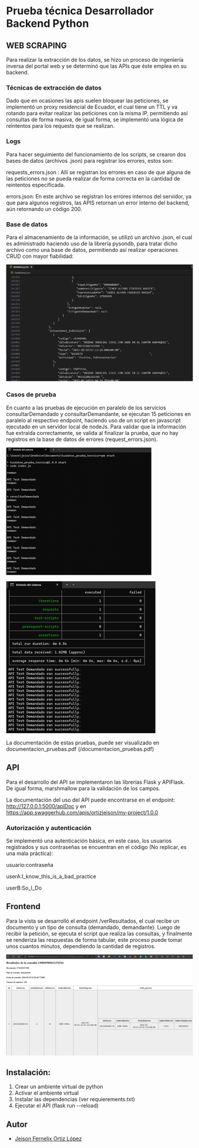 
# Prueba técnica Desarrollador Backend Python

## WEB SCRAPING
Para realizar la extracción de los datos, se hizo un proceso de ingeniería inversa del portal web y se determinó que las APIs que éste emplea en su backend.

### Técnicas de extracción de datos
Dado que en ocasiones las apis suelen bloquear las peticiones, se implementó un proxy residencial de Ecuador, el cual tiene un TTL y va rotando para evitar realizar las peticiones con la misma IP, permitiendo así consultas de forma masiva, de igual forma, se implementó una lógica de reintentos para los requests que se realizan.

### Logs
Para hacer seguimiento del funcionamiento de los scripts, se crearon dos bases de datos (archivos .json) para registrar los errores, estos son:

requests_errors.json : Allí se registran los errores en caso de que alguna de las peticiones no se pueda realizar de forma correcta en la cantidad de reintentos especificada.

errors.json: En este archivo se registran los errores internos del servidor, ya que para algunos registros, las APIS retornan un error interno del backend, aún retornando un código 200.

### Base de datos
Para el almacenamiento de la información, se utilizó un archivo .json, el cual es administrado haciendo uso de la librería pysondb, para tratar dicho archivo como una base de datos, permitiendo así realizar operaciones CRUD con mayor fiabilidad:

![DB Example](static/db.png)

### Casos de prueba
En cuanto a las pruebas de ejecución en paralelo de los servicios consultarDemandado y consultarDemandante, se ejecutan 15 peticiones en paralelo al respectivo endpoint, haciendo uso de un script en javascript ejecutado en un servidor local de nodeJs. Para validar que la información fue extraída correctamente, se valida al finalizar la prueba, que no hay registros en la base de datos de errores (request_errors.json).

![Test Example](static/consola_test.png)

![Test Example](static/consola_test2.png)

La documentación de estas pruebas, puede ser visualizado en documentacion_pruebas.pdf (/documentacion_pruebas.pdf)

## API

Para el desarrollo del API se implementaron las librerías Flask y APIFlask. De igual forma, marshmallow para la validación de los campos.

La documentación del uso del API puede encontrarse en el endpoint:
http://127.0.0.1:5000/apiDoc y en https://app.swaggerhub.com/apis/ortizjeison/my-project/1.0.0

### Autorización y autenticación
Se implementó una autenticación básica, en este caso, los usuarios registrados y sus contraseñas se encuentran en el código (No replicar, es una mala práctica):

usuario:contraseña

userA:I_know_this_is_a_bad_practice

userB:So_I_Do

## Frontend

Para la vista se desarrolló el endpoint /verResultados, el cual recibe un documento y un tipo de consulta (demandado, demandante). Luego de recibir la petición, se ejecuta el script que realiza las consultas, y finalmente se renderiza las respuestas de forma tabular, este proceso puede tomar unos cuantos minutos, dependiendo la cantidad de registros.

![Vista Resultados](static/vista_resultados.png)



## Instalación:
1. Crear un ambiente virtual de python
2. Activar el ambiente virtual
3. Instalar las dependencias (ver requierements.txt)
4. Ejecutar el API (flask run --reload)

## Autor

- [Jeison Fernelix Ortiz López](https://github.com/ortizjeison)

